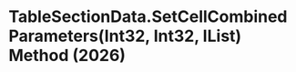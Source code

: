 # TableSectionData.SetCellCombinedParameters(Int32, Int32, IList<TableCellCombinedParameterData>) Method (2026)

﻿